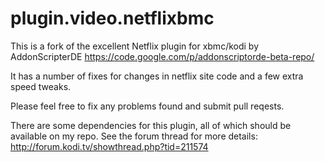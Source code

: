 plugin.video.netflixbmc
=======================

This is a fork of the excellent Netflix plugin for xbmc/kodi by AddonScripterDE
https://code.google.com/p/addonscriptorde-beta-repo/

It has a number of fixes for changes in netflix site code and a few extra speed tweaks.

Please feel free to fix any problems found and submit pull reqests.

There are some dependencies for this plugin, all of which should be available on my repo.
See the forum thread for more details:
http://forum.kodi.tv/showthread.php?tid=211574
